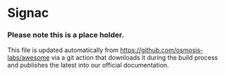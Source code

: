 # Signac
### Please note this is a place holder.
This file is updated automatically from https://github.com/osmosis-labs/awesome via a git action that downloads it during the build process and publishes the latest into our official documentation.
